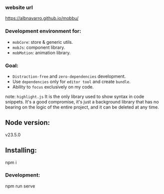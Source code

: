 ### website url
https://albnavarro.github.io/mobbu/

### Development environment for:
- `mobCore`: store & generic utils.
- `mobJs`: component library.
- `mobMotion`: animation library.

### Goal:
- `Distraction-free` and `zero-dependencies` development.
- Use `dependencies` only for `editor tool` and create `bundle`.
- Ability to `focus` exclusively on my code.


note:
`highlight.js` It is the only library used to show syntax in code snippets. It's a good compromise, it's just a background library that has no bearing on the logic of the entire project, and it can be deleted at any time.


## Node version:
v23.5.0

## Installing:
npm i

### Development:
npm run serve
